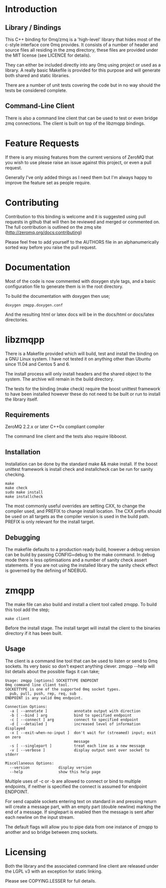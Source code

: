 Introduction
============

Library / Bindings
------------------

This C++ binding for 0mq/zmq is a 'high-level' library that hides most of the
c-style interface core 0mq provides. It consists of a number of header and
source files all residing in the zmq directory, these files are provided under
the MIT license (see LICENCE for details).

They can either be included directly into any 0mq using project or used as a
library. A really basic Makefile is provided for this purpose and will generate
both shared and static libraries.

There are a number of unit tests covering the code but in no way should the
tests be considered complete.

Command-Line Client
-------------------

There is also a command line client that can be used to test or even bridge
zmq connections. The client is built on top of the libzmqpp bindings.

Feature Requests
================

If there is any missing features from the current versions of ZeroMQ that you
wish to use please raise an issue against this project, or even a pull request.

Generally I've only added things as I need them but I'm always happy to improve
the feature set as people require.

Contributing
============

Contribution to this binding is welcome and it is suggested using pull requests
in github that will then be reviewed and merged or commented on. The full
contribution is outlined on the zmq site (http://zeromq.org/docs:contributing)

Please feel free to add yourself to the AUTHORS file in an alphanumerically
sorted way before you raise the pull request.

Documentation
=============

Most of the code is now commented with doxygen style tags, and a basic
configuration file to generate them is in the root directory.

To build the documentation with doxygen then use;

    doxygen zmqpp.doxygen.conf

And the resulting html or latex docs will be in the docs/html or docs/latex
directories.


libzmqpp
========

There is a Makefile provided which will build, test and install the binding on
a GNU Linux system. I have not tested it on anything other than Ubuntu since
11.04 and Centos 5 and 6.

The install process will only install headers and the shared object to the
system. The archive will remain in the build directory.

The tests for the binding (make check) require the boost unittest framework to
have been installed however these do not need to be built or run to install
the library itself.

Requirements
------------

ZeroMQ 2.2.x or later
C++0x compliant compiler

The command line client and the tests also require libboost.


Installation
------------

Installation can be done by the standard make && make install. If the boost
unittest framework is install check and installcheck can be run for sanity
checking.

    make
    make check
    sudo make install
    make installcheck

The most commonly useful overrides are setting CXX, to change the compiler
used, and PREFIX to change install location. The CXX prefix should be used on
all targets as the compiler version is used in the build path. PREFIX is only
relevant for the install target.

Debugging
---------

The makefile defaults to a production ready build, however a debug version can
be build by passing CONFIG=debug to the make command. In debug mode there is
less optimisations and a number of sanity check assert statements. If you are
not using the installed library the sanity check effect is governed by the
defining of NDEBUG.


zmqpp
=====

The make file can also build and install a client tool called zmqpp. To build
this tool add the step;

    make client

Before the install stage. The install target will install the client to the
binaries directory if it has been built.

Usage
-----

The client is a command line tool that can be used to listen or send to 0mq
sockets. Its very basic so don't expect anything clever. zmqpp --help will list
details about the possible flags it can take;

    Usage: zmqpp [options] SOCKETTYPE ENDPOINT
    0mq command line client tool.
    SOCKETTYPE is one of the supported 0mq socket types.
      pub, pull, push, rep, req, sub
    ENDPOINT is any valid 0mq endpoint.

    Connection Options:
      -a [ --annotate ]            annotate output with direction
      -b [ --bind ] arg            bind to specified endpoint
      -c [ --connect ] arg         connect to specified endpoint
      -d [ --detailed ]            increased level of information displayed
      -x [ --exit-when-no-input ]  don't wait for (streamed) input; exit on zero 
                                   message
      -s [ --singlepart ]          treat each line as a new message
      -v [ --verbose ]             display output sent over socket to stderr

    Miscellaneous Options:
      --version             display version
      --help                show this help page

Multiple uses of -c or -b are allowed to connect or bind to multiple endpoints,
if neither is specified the connect is assumed for endpoint ENDPOINT.

For send capable sockets entering text on standard in and pressing return will
create a message part, with an empty part (double newline) marking the end of a
message. If singlepart is enabled then the message is sent after each newline
on the input stream.

The default flags will allow you to pipe data from one instance of zmqpp to
another and so bridge between zmq sockets.

Licensing
=========

Both the library and the associated command line client are released under the
LGPL v3 with an exception for static linking.

Please see COPYING.LESSER for full details.
